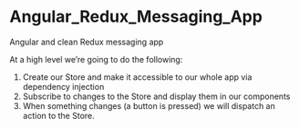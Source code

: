 # Angular_Redux_Messaging_App
Angular and clean Redux messaging app

At a high level we’re going to do the following:

1. Create our Store and make it accessible to our whole app via dependency
injection
2. Subscribe to changes to the Store and display them in our components
3. When something changes (a button is pressed) we will dispatch an action to the
Store.
